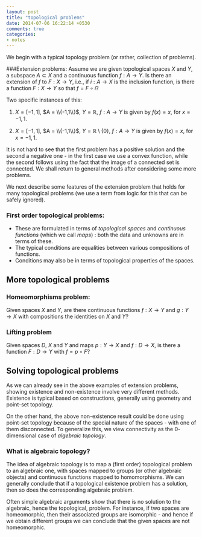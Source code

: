 ```yaml
---
layout: post
title: "topological problems"
date: 2014-07-06 16:22:14 +0530
comments: true
categories:
- notes
---
```


We begin with a typical topology problem (or rather, collection of problems).

###Extension problems:
Assume we are given topological spaces $X$ and $Y$, a subspace $A\subset X$ and a continuous function $f: A\to Y$. Is there an extension of $f$ to $F: X\to Y$, i.e.,  if $i:A\to X$ is the inclusion function, is there a function $F: X\to Y$ so that $f = F\circ i$?

Two specific instances of this:

1. $X = [-1,1]$, $A = \\{-1,1\\}$, $Y =\mathbb{R}$, $f: A\to Y$ is given by $f(x)= x$, for $x=-1,1$.

2. $X = [-1,1]$, $A = \\{-1,1\\}$, $Y =\mathbb{R} \setminus \{0\}$, $f: A\to Y$ is given by $f(x)= x$, for $x=-1,1$.

It is not hard to see that the first problem has a positive solution and the second a negative one - in the first case we use a convex function, while the second follows using the fact that the image of a connected set is connected. We shall return to general methods after considering some more problems.

We next describe some features of the extension problem that holds for many topological problems (we use a term from logic for this that can be safely ignored).

### First order topological problems:

* These are formulated in terms of _topological spaces_ and _continuous functions_ (which we call _maps_) : both the data and unknowns are in terms of these.
* The typical conditions are equalities between various compositions of functions.
* Conditions may also be in terms of topological properties of the spaces.

## More topological problems

### Homeomorphisms problem:
Given spaces $X$ and $Y$, are there continuous functions $f: X\to Y$ and $g: Y \to X$ with compositions the identities on $X$ and $Y$?

### Lifting problem
Given spaces $D$, $X$ and $Y$ and maps $p: Y\to X$ and $f: D\to X$, is there a function $F: D \to Y$ with $f = p\circ F$?

## Solving topological problems

As we can already see in the above examples of extension problems,  showing existence and non-existence involve very different methods. Existence is typical based on constructions, generally using geometry and point-set topology.

On the other hand, the above non-existence result could be done using point-set topology because of the special nature of the spaces - with one of them disconnected. To generalize this, we view connectivity as the $0$-dimensional case of _algebraic topology_.

### What is algebraic topology?

The idea of algebraic topology is to map a (first order) topological problem to an algebraic one, with spaces mapped to groups (or other algebraic objects) and continuous functions mapped to homomorphisms. We can generally conclude that if a topological existence problem has a solution, then so does the corresponding algebraic problem.

Often simple algebraic arguments show that there is no solution to the algebraic, hence the topological, problem. For instance, if two spaces are homeomorphic, then their associated groups are isomorphic - and hence if we obtain different groups we can conclude that the given spaces are not homeomorphic.
